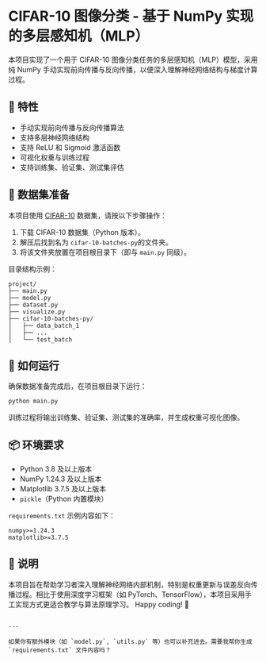 # CIFAR-10 图像分类 - 基于 NumPy 实现的多层感知机（MLP）

本项目实现了一个用于 CIFAR-10 图像分类任务的多层感知机（MLP）模型，采用纯 NumPy 手动实现前向传播与反向传播，以便深入理解神经网络结构与梯度计算过程。

## 🧠 特性
- 手动实现前向传播与反向传播算法
- 支持多层神经网络结构
- 支持 ReLU 和 Sigmoid 激活函数
- 可视化权重与训练过程
- 支持训练集、验证集、测试集评估

## 📁 数据集准备
本项目使用 [CIFAR-10](https://www.cs.toronto.edu/~kriz/cifar.html) 数据集，请按以下步骤操作：

1. 下载 CIFAR-10 数据集（Python 版本）。
2. 解压后找到名为 `cifar-10-batches-py`的文件夹。
3. 将该文件夹放置在项目根目录下（即与 `main.py` 同级）。

目录结构示例：

```
project/
├── main.py
├── model.py
├── dataset.py
├── visualize.py
├── cifar-10-batches-py/
│   ├── data_batch_1
│   ├── ...
│   └── test_batch
```

## 🚀 如何运行

确保数据准备完成后，在项目根目录下运行：

```bash
python main.py
```

训练过程将输出训练集、验证集、测试集的准确率，并生成权重可视化图像。

## 📦 环境要求

- Python 3.8 及以上版本
- NumPy 1.24.3 及以上版本
- Matplotlib 3.7.5 及以上版本
- `pickle`（Python 内置模块）



`requirements.txt` 示例内容如下：

```
numpy>=1.24.3
matplotlib>=3.7.5
```

## 📝 说明

本项目旨在帮助学习者深入理解神经网络内部机制，特别是权重更新与误差反向传播过程。相比于使用深度学习框架（如 PyTorch、TensorFlow），本项目采用手工实现方式更适合教学与算法原理学习。
Happy coding! 🎉
```

---

如果你有额外模块（如 `model.py`, `utils.py` 等）也可以补充进去。需要我帮你生成 `requirements.txt` 文件内容吗？
